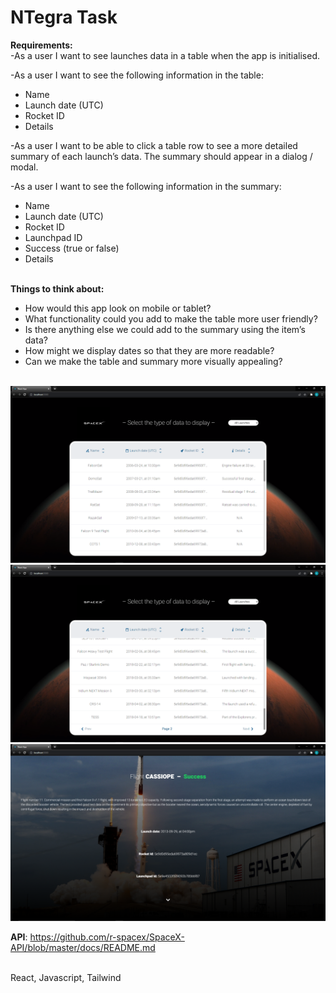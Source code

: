 # NTegra Task
__Requirements:__<br>
-As a user I want to see launches data in a table when the app is initialised.

-As a user I want to see the following information in the table:
- Name<br>
- Launch date (UTC)<br>
- Rocket ID<br>
- Details

-As a user I want to be able to click a table row to see a more detailed summary of each launch’s data. The summary should appear in a dialog / modal.

-As a user I want to see the following information in the summary:
- Name<br>
- Launch date (UTC)<br>
- Rocket ID<br>
- Launchpad ID<br>
- Success (true or false)<br>
- Details<br><br>

__Things to think about:__
- How would this app look on mobile or tablet?<br>
- What functionality could you add to make the table more user friendly?<br>
- Is there anything else we could add to the summary using the item’s data?<br>
- How might we display dates so that they are more readable?<br>
- Can we make the table and summary more visually appealing?<br><br>

![Alt text](./src/res/images/sampleScreenshot1.png?raw=true "Sample1")
![Alt text](./src/res/images/sampleScreenshot2.png?raw=true "Sample2")
![Alt text](./src/res/images/sampleScreenshot3.png?raw=true "Sample3")

__API__: https://github.com/r-spacex/SpaceX-API/blob/master/docs/README.md<br><br>

React, Javascript, Tailwind